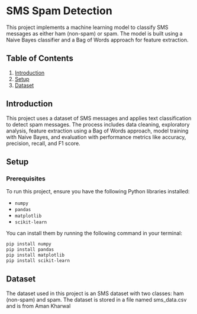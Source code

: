 # SMS Spam Detection
This project implements a machine learning model to classify SMS messages as either ham (non-spam) or spam. The model is built using a Naive Bayes classifier and a Bag of Words approach for feature extraction.

## Table of Contents
1. [Introduction](#introduction)
2. [Setup](#setup)
3. [Dataset](#dataset)

## Introduction
This project uses a dataset of SMS messages and applies text classification to detect spam messages. The process includes data cleaning, exploratory analysis, feature extraction using a Bag of Words approach, model training with Naive Bayes, and evaluation with performance metrics like accuracy, precision, recall, and F1 score.

## Setup

### Prerequisites
To run this project, ensure you have the following Python libraries installed:

- `numpy`
- `pandas`
- `matplotlib`
- `scikit-learn`

You can install them by running the following command in your terminal:
```bash
pip install numpy
pip install pandas
pip install matplotlib
pip install scikit-learn
```


## Dataset
The dataset used in this project is an SMS dataset with two classes: ham (non-spam) and spam. The dataset is stored in a file named sms_data.csv and is from Aman Kharwal
